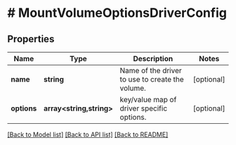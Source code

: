 # # MountVolumeOptionsDriverConfig

## Properties

Name | Type | Description | Notes
------------ | ------------- | ------------- | -------------
**name** | **string** | Name of the driver to use to create the volume. | [optional]
**options** | **array<string,string>** | key/value map of driver specific options. | [optional]

[[Back to Model list]](../../README.md#models) [[Back to API list]](../../README.md#endpoints) [[Back to README]](../../README.md)
